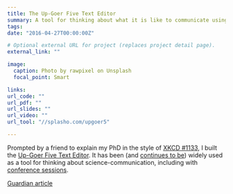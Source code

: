 ```yaml
---
title: The Up-Goer Five Text Editor
summary: A tool for thinking about what it is like to communicate using just 1,000 words
tags:
date: "2016-04-27T00:00:00Z"

# Optional external URL for project (replaces project detail page).
external_link: ""

image:
  caption: Photo by rawpixel on Unsplash
  focal_point: Smart

links:
url_code: ""
url_pdf: ""
url_slides: ""
url_video: ""
url_tool: "//splasho.com/upgoer5"

---
```


Prompted by a friend to explain my PhD in the style of [XKCD #1133](https://xkcd.com/1133/), I built the [Up-Goer Five Text Editor](https://splasho.com/upgoer5). It has been (and [continues to be](https://twitter.com/search?q=splasho.com%2Fupgoer5&src=typed_query&f=live)) widely used as a tool for thinking about science-communication, including with [conference sessions](https://www.youtube.com/results?search_query=up+goer+five&sp=CAI%253D).

[Guardian article](https://www.theguardian.com/science/life-and-physics/2013/jan/19/upgoerfive-particlephysics)